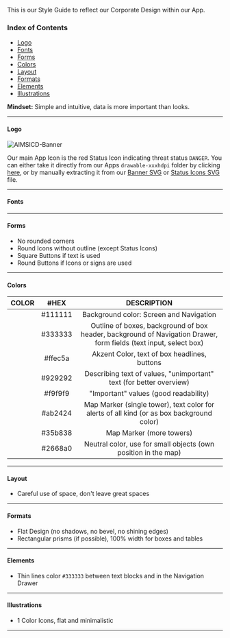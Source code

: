 This is our Style Guide to reflect our Corporate Design within our App.

### Index of Contents

* [Logo](https://github.com/SecUpwN/Android-IMSI-Catcher-Detector/wiki/Style-Guide#logo)
* [Fonts](https://github.com/SecUpwN/Android-IMSI-Catcher-Detector/wiki/Style-Guide#fonts)
* [Forms](https://github.com/SecUpwN/Android-IMSI-Catcher-Detector/wiki/Style-Guide#forms)
* [Colors](https://github.com/SecUpwN/Android-IMSI-Catcher-Detector/wiki/Style-Guide#colors)
* [Layout](https://github.com/SecUpwN/Android-IMSI-Catcher-Detector/wiki/Style-Guide#layout)
* [Formats](https://github.com/SecUpwN/Android-IMSI-Catcher-Detector/wiki/Style-Guide#formats)
* [Elements](https://github.com/SecUpwN/Android-IMSI-Catcher-Detector/wiki/Style-Guide#elements)
* [Illustrations](https://github.com/SecUpwN/Android-IMSI-Catcher-Detector/wiki/Style-Guide#illustrations)

**Mindset:** Simple and intuitive, data is more important than looks.

---

#### Logo

![AIMSICD-Banner](https://spideroak.com/share/IFEU2U2JINCA/GitHub/home/SecUpwN/SpiderOak/PROMOTION/AIMSICD-Banner_Small.png)

Our main App Icon is the red Status Icon indicating threat status `DANGER`. You can either take it directly from our Apps `drawable-xxxhdpi` folder by clicking [here](https://raw.githubusercontent.com/SecUpwN/Android-IMSI-Catcher-Detector/HEAD/app/src/main/res/drawable-xxxhdpi/sense_danger.png), or by manually extracting it from our [Banner SVG](https://spideroak.com/share/IFEU2U2JINCA/GitHub/home/SecUpwN/SpiderOak/PROMOTION/AIMSICD-Banner.svg) or [Status Icons SVG](https://spideroak.com/share/IFEU2U2JINCA/GitHub/home/SecUpwN/SpiderOak/PROMOTION/AIMSICD-Status-Icons.svg) file.

---

#### Fonts

---

#### Forms

* No rounded corners
* Round Icons without outline (except Status Icons)
* Square Buttons if text is used
* Round Buttons if Icons or signs are used

---

#### Colors

| COLOR |   #HEX  |                                                    DESCRIPTION                                                    |
|:-----:|:-------:|:-----------------------------------------------------------------------------------------------------------------:|
|       | #111111 |                                      Background color: Screen and Navigation                                      |
|       | #333333 | Outline of boxes, background of box header, background of Navigation Drawer, form fields (text input, select box) |
|       | #ffec5a |                                    Akzent Color, text of box headlines, buttons                                   |
|       | #929292 |                        Describing text of values, "unimportant" text (for better overview)                        |
|       | #f9f9f9 |                                       "Important" values (good readability)                                       |
|       | #ab2424 |             Map Marker (single tower), text color for alerts of all kind (or as box background color)             |
|       | #35b838 |                                              Map Marker (more towers)                                             |
|       | #2668a0 |                           Neutral color, use for small objects (own position in the map)                          |

---

#### Layout

* Careful use of space, don't leave great spaces

---

#### Formats

* Flat Design (no shadows, no bevel, no shining edges)
* Rectangular prisms (if possible), 100% width for boxes and tables 

---

#### Elements

* Thin lines color `#333333` between text blocks and in the Navigation Drawer

---

#### Illustrations

* 1 Color Icons, flat and minimalistic

---